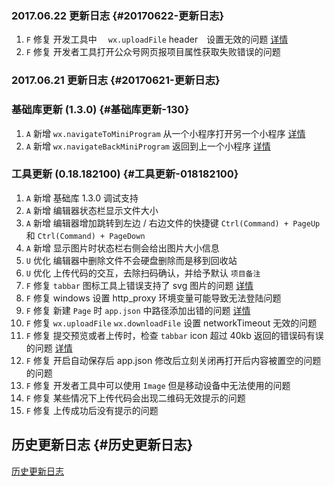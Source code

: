 ### 2017.06.22 更新日志 {#20170622-更新日志}

1. `F`
   修复 开发工具中　
   `wx.uploadFile`
   header　设置无效的问题
   [详情](https://developers.weixin.qq.com/blogdetail?action=get_post_info&lang=zh_CN&docid=19f5b374735b2b4a0cbb8d649d469652)
2. `F`
   修复 开发者工具打开公众号网页报项目属性获取失败错误的问题

### 2017.06.21 更新日志 {#20170621-更新日志}

### 基础库更新 \(1.3.0\) {#基础库更新-130}

1. `A`
   新增
   `wx.navigateToMiniProgram`
   从一个小程序打开另一个小程序
   [详情](https://mp.weixin.qq.com/debug/wxadoc/dev/api/navigateToMiniProgram.html)
2. `A`
   新增
   `wx.navigateBackMiniProgram`
   返回到上一个小程序
   [详情](https://mp.weixin.qq.com/debug/wxadoc/dev/api/navigateBackMiniProgram.html)

### 工具更新 \(0.18.182100\) {#工具更新-018182100}

1. `A`
   新增 基础库 1.3.0 调试支持
2. `A`
   新增 编辑器状态栏显示文件大小
3. `A`
   新增 编辑器增加跳转到左边 / 右边文件的快捷键
   `Ctrl(Command) + PageUp`
   和
   `Ctrl(Command) + PageDown`
4. `A`
   新增 显示图片时状态栏右侧会给出图片大小信息
5. `U`
   优化 编辑器中删除文件不会硬盘删除而是移到回收站
6. `U`
   优化 上传代码的交互，去除扫码确认，并给予默认
   `项目备注`
7. `F`
   修复
   `tabbar`
   图标工具上错误支持了 svg 图片的问题
   [详情](https://developers.weixin.qq.com/blogdetail?action=get_post_info&docid=97aadd788150cc951c46099914169882)
8. `F`
   修复 windows 设置 http\_proxy 环境变量可能导致无法登陆问题
9. `F`
   修复 新建
   `Page`
   时
   `app.json`
   中路径添加出错的问题
   [详情](https://developers.weixin.qq.com/blogdetail?action=get_post_info&lang=zh_CN&docid=63f8b1d685aa8c57f962b4e50c160c65)
10. `F`
    修复
    `wx.uploadFile`
    `wx.downloadFile`
    设置 networkTimeout 无效的问题
11. `F`
    修复 提交预览或者上传时，检查
    `tabbar`
    icon 超过 40kb 返回的错误码有误的问题
    [详情](https://developers.weixin.qq.com/blogdetail?action=get_post_info&lang=zh_CN&docid=7606af9c39030997693f53be8d30e182)
12. `F`
    修复 开启自动保存后 app.json 修改后立刻关闭再打开后内容被置空的问题的问题
13. `F`
    修复 开发者工具中可以使用
    `Image`
    但是移动设备中无法使用的问题
14. `F`
    修复 某些情况下上传代码会出现二维码无效提示的问题
15. `F`
    修复 上传成功后没有提示的问题

## 历史更新日志 {#历史更新日志}

[历史更新日志](https://mp.weixin.qq.com/debug/wxadoc/dev/devtools/uplog.html)



